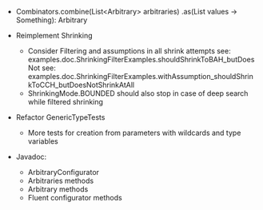 - Combinators.combine(List<Arbitrary<T>> arbitraries)
    .as(List<T> values -> Something): Arbitrary<Something>

- Reimplement Shrinking
  - Consider Filtering and assumptions in all shrink attempts
    see: examples.doc.ShrinkingFilterExamples.shouldShrinkToBAH_butDoesNot
    see: examples.doc.ShrinkingFilterExamples.withAssumption_shouldShrinkToCCH_butDoesNotShrinkAtAll
  - ShrinkingMode.BOUNDED should also stop in case of deep search while filtered shrinking

- Refactor GenericTypeTests
  - More tests for creation from parameters with wildcards and type variables

- Javadoc:
  - ArbitraryConfigurator
  - Arbitraries methods
  - Arbitrary methods
  - Fluent configurator methods
